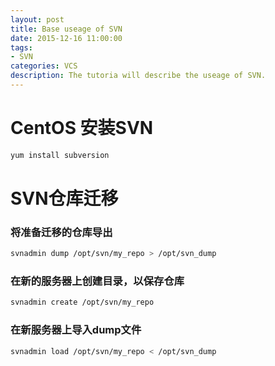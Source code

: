 ```yaml
---
layout: post
title: Base useage of SVN
date: 2015-12-16 11:00:00
tags:
- SVN
categories: VCS
description: The tutoria will describe the useage of SVN.
---
```



# CentOS 安装SVN
```bash
yum install subversion
```


# SVN仓库迁移
### 将准备迁移的仓库导出
```bash
svnadmin dump /opt/svn/my_repo > /opt/svn_dump
```
### 在新的服务器上创建目录，以保存仓库
```bash
svnadmin create /opt/svn/my_repo
```
### 在新服务器上导入dump文件
```bash
svnadmin load /opt/svn/my_repo < /opt/svn_dump
```

